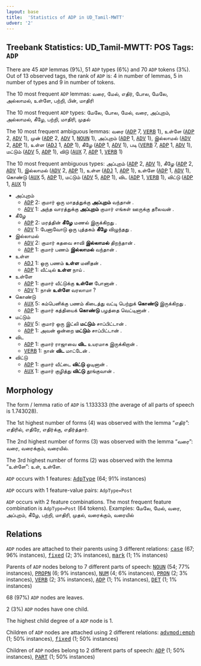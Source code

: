 ```yaml
---
layout: base
title:  'Statistics of ADP in UD_Tamil-MWTT'
udver: '2'
---
```


## Treebank Statistics: UD_Tamil-MWTT: POS Tags: `ADP`

There are 45 `ADP` lemmas (9%), 51 `ADP` types (6%) and 70 `ADP` tokens (3%).
Out of 13 observed tags, the rank of `ADP` is: 4 in number of lemmas, 5 in number of types and 9 in number of tokens.

The 10 most frequent `ADP` lemmas: வரை, மேல், எதிர், போல, மேலே, அல்லாமல், உள்ளே, பற்றி, பின், மாதிரி

The 10 most frequent `ADP` types:  மேலே, போல, மேல், வரை, அப்புறம், அல்லாமல், கீழே, பற்றி, மாதிரி, முதல்

The 10 most frequent ambiguous lemmas: வரை (<tt><a href="ta_mwtt-pos-ADP.html">ADP</a></tt> 7, <tt><a href="ta_mwtt-pos-VERB.html">VERB</a></tt> 1), உள்ளே (<tt><a href="ta_mwtt-pos-ADP.html">ADP</a></tt> 2, <tt><a href="ta_mwtt-pos-ADV.html">ADV</a></tt> 1), முன் (<tt><a href="ta_mwtt-pos-ADP.html">ADP</a></tt> 2, <tt><a href="ta_mwtt-pos-ADV.html">ADV</a></tt> 1, <tt><a href="ta_mwtt-pos-NOUN.html">NOUN</a></tt> 1), அப்புறம் (<tt><a href="ta_mwtt-pos-ADP.html">ADP</a></tt> 1, <tt><a href="ta_mwtt-pos-ADV.html">ADV</a></tt> 1), இல்லாமல் (<tt><a href="ta_mwtt-pos-ADV.html">ADV</a></tt> 2, <tt><a href="ta_mwtt-pos-ADP.html">ADP</a></tt> 1), உள்ள (<tt><a href="ta_mwtt-pos-ADJ.html">ADJ</a></tt> 1, <tt><a href="ta_mwtt-pos-ADP.html">ADP</a></tt> 1), கீழே (<tt><a href="ta_mwtt-pos-ADP.html">ADP</a></tt> 1, <tt><a href="ta_mwtt-pos-ADV.html">ADV</a></tt> 1), படி (<tt><a href="ta_mwtt-pos-VERB.html">VERB</a></tt> 7, <tt><a href="ta_mwtt-pos-ADP.html">ADP</a></tt> 1, <tt><a href="ta_mwtt-pos-ADV.html">ADV</a></tt> 1), மட்டும் (<tt><a href="ta_mwtt-pos-ADV.html">ADV</a></tt> 5, <tt><a href="ta_mwtt-pos-ADP.html">ADP</a></tt> 1), விடு (<tt><a href="ta_mwtt-pos-AUX.html">AUX</a></tt> 7, <tt><a href="ta_mwtt-pos-ADP.html">ADP</a></tt> 1, <tt><a href="ta_mwtt-pos-VERB.html">VERB</a></tt> 1)

The 10 most frequent ambiguous types:  அப்புறம் (<tt><a href="ta_mwtt-pos-ADP.html">ADP</a></tt> 2, <tt><a href="ta_mwtt-pos-ADV.html">ADV</a></tt> 1), கீழே (<tt><a href="ta_mwtt-pos-ADP.html">ADP</a></tt> 2, <tt><a href="ta_mwtt-pos-ADV.html">ADV</a></tt> 1), இல்லாமல் (<tt><a href="ta_mwtt-pos-ADV.html">ADV</a></tt> 2, <tt><a href="ta_mwtt-pos-ADP.html">ADP</a></tt> 1), உள்ள (<tt><a href="ta_mwtt-pos-ADJ.html">ADJ</a></tt> 1, <tt><a href="ta_mwtt-pos-ADP.html">ADP</a></tt> 1), உள்ளே (<tt><a href="ta_mwtt-pos-ADP.html">ADP</a></tt> 1, <tt><a href="ta_mwtt-pos-ADV.html">ADV</a></tt> 1), கொண்டு (<tt><a href="ta_mwtt-pos-AUX.html">AUX</a></tt> 5, <tt><a href="ta_mwtt-pos-ADP.html">ADP</a></tt> 1), மட்டும் (<tt><a href="ta_mwtt-pos-ADV.html">ADV</a></tt> 5, <tt><a href="ta_mwtt-pos-ADP.html">ADP</a></tt> 1), விட (<tt><a href="ta_mwtt-pos-ADP.html">ADP</a></tt> 1, <tt><a href="ta_mwtt-pos-VERB.html">VERB</a></tt> 1), விட்டு (<tt><a href="ta_mwtt-pos-ADP.html">ADP</a></tt> 1, <tt><a href="ta_mwtt-pos-AUX.html">AUX</a></tt> 1)


* அப்புறம்
  * <tt><a href="ta_mwtt-pos-ADP.html">ADP</a></tt> 2: குமார் ஒரு மாதத்துக்கு <b>அப்புறம்</b> வந்தான் .
  * <tt><a href="ta_mwtt-pos-ADV.html">ADV</a></tt> 1: அந்த வாரத்துக்கு <b>அப்புறம்</b> குமார் எங்கள் ஊருக்கு தலைவன் .
* கீழே
  * <tt><a href="ta_mwtt-pos-ADP.html">ADP</a></tt> 2: மரத்தின் <b>கீழே</b> மணல் இருக்கிறது .
  * <tt><a href="ta_mwtt-pos-ADV.html">ADV</a></tt> 1: பேனாவோடு ஒரு புத்தகம் <b>கீழே</b> விழுந்தது .
* இல்லாமல்
  * <tt><a href="ta_mwtt-pos-ADV.html">ADV</a></tt> 2: குமார் கதவை சாவி <b>இல்லாமல்</b> திறந்தான் .
  * <tt><a href="ta_mwtt-pos-ADP.html">ADP</a></tt> 1: குமார் பணம் <b>இல்லாமல்</b> வந்தான் .
* உள்ள
  * <tt><a href="ta_mwtt-pos-ADJ.html">ADJ</a></tt> 1: ஒரு பணம் <b>உள்ள</b> மனிதன் .
  * <tt><a href="ta_mwtt-pos-ADP.html">ADP</a></tt> 1: வீட்டில் <b>உள்ள</b> நாய் .
* உள்ளே
  * <tt><a href="ta_mwtt-pos-ADP.html">ADP</a></tt> 1: குமார் வீட்டுக்கு <b>உள்ளே</b> போனான் .
  * <tt><a href="ta_mwtt-pos-ADV.html">ADV</a></tt> 1: நான் <b>உள்ளே</b> வரலாமா ?
* கொண்டு
  * <tt><a href="ta_mwtt-pos-AUX.html">AUX</a></tt> 5: கம்பெனிக்கு பணம் கிடைத்து வட்டி பெற்றுக் <b>கொண்டு</b> இருக்கிறது .
  * <tt><a href="ta_mwtt-pos-ADP.html">ADP</a></tt> 1: குமார் கத்தியைக் <b>கொண்டு</b> பழத்தை வெட்டினான் .
* மட்டும்
  * <tt><a href="ta_mwtt-pos-ADV.html">ADV</a></tt> 5: குமார் ஒரு இட்லி <b>மட்டும்</b> சாப்பிட்டான் .
  * <tt><a href="ta_mwtt-pos-ADP.html">ADP</a></tt> 1: அவன் ஒன்றை <b>மட்டும்</b> சாப்பிட்டான் .
* விட
  * <tt><a href="ta_mwtt-pos-ADP.html">ADP</a></tt> 1: குமார் ராஜாவை <b>விட</b> உயரமாக இருக்கிறான் .
  * <tt><a href="ta_mwtt-pos-VERB.html">VERB</a></tt> 1: நான் <b>விட</b> மாட்டேன் .
* விட்டு
  * <tt><a href="ta_mwtt-pos-ADP.html">ADP</a></tt> 1: குமார் வீட்டை <b>விட்டு</b> ஓடினான் .
  * <tt><a href="ta_mwtt-pos-AUX.html">AUX</a></tt> 1: குமார் குழித்து <b>விட்டு</b> தூங்குவான் .

## Morphology

The form / lemma ratio of `ADP` is 1.133333 (the average of all parts of speech is 1.743028).

The 1st highest number of forms (4) was observed with the lemma “எதிர்”: எதிரில், எதிரே, எதிர்க்கு, எதிர்த்தார்.

The 2nd highest number of forms (3) was observed with the lemma “வரை”: வரை, வரைக்கும், வரையில்.

The 3rd highest number of forms (2) was observed with the lemma “உள்ளே”: உள், உள்ளே.

`ADP` occurs with 1 features: <tt><a href="ta_mwtt-feat-AdpType.html">AdpType</a></tt> (64; 91% instances)

`ADP` occurs with 1 feature-value pairs: `AdpType=Post`

`ADP` occurs with 2 feature combinations.
The most frequent feature combination is `AdpType=Post` (64 tokens).
Examples: மேலே, மேல், வரை, அப்புறம், கீழே, பற்றி, மாதிரி, முதல், வரைக்கும், வரையில்


## Relations

`ADP` nodes are attached to their parents using 3 different relations: <tt><a href="ta_mwtt-dep-case.html">case</a></tt> (67; 96% instances), <tt><a href="ta_mwtt-dep-fixed.html">fixed</a></tt> (2; 3% instances), <tt><a href="ta_mwtt-dep-mark.html">mark</a></tt> (1; 1% instances)

Parents of `ADP` nodes belong to 7 different parts of speech: <tt><a href="ta_mwtt-pos-NOUN.html">NOUN</a></tt> (54; 77% instances), <tt><a href="ta_mwtt-pos-PROPN.html">PROPN</a></tt> (6; 9% instances), <tt><a href="ta_mwtt-pos-NUM.html">NUM</a></tt> (4; 6% instances), <tt><a href="ta_mwtt-pos-PRON.html">PRON</a></tt> (2; 3% instances), <tt><a href="ta_mwtt-pos-VERB.html">VERB</a></tt> (2; 3% instances), <tt><a href="ta_mwtt-pos-ADP.html">ADP</a></tt> (1; 1% instances), <tt><a href="ta_mwtt-pos-DET.html">DET</a></tt> (1; 1% instances)

68 (97%) `ADP` nodes are leaves.

2 (3%) `ADP` nodes have one child.

The highest child degree of a `ADP` node is 1.

Children of `ADP` nodes are attached using 2 different relations: <tt><a href="ta_mwtt-dep-advmod-emph.html">advmod:emph</a></tt> (1; 50% instances), <tt><a href="ta_mwtt-dep-fixed.html">fixed</a></tt> (1; 50% instances)

Children of `ADP` nodes belong to 2 different parts of speech: <tt><a href="ta_mwtt-pos-ADP.html">ADP</a></tt> (1; 50% instances), <tt><a href="ta_mwtt-pos-PART.html">PART</a></tt> (1; 50% instances)

